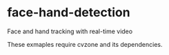 # face-hand-detection
Face and hand tracking with real-time video

These exmaples require cvzone and its dependencies.
